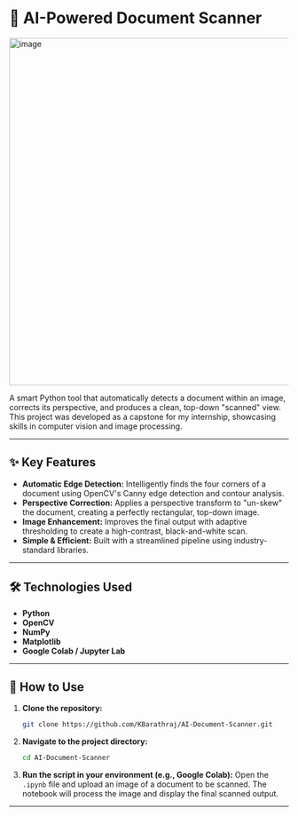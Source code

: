 # 📄 AI-Powered Document Scanner

<img width="1112" height="626" alt="image" src="https://github.com/user-attachments/assets/9fb86beb-48e4-4cd2-ab7d-abc907611f25" />


A smart Python tool that automatically detects a document within an image, corrects its perspective, and produces a clean, top-down "scanned" view. This project was developed as a capstone for my internship, showcasing skills in computer vision and image processing.

---
## ✨ Key Features

* **Automatic Edge Detection:** Intelligently finds the four corners of a document using OpenCV's Canny edge detection and contour analysis.
* **Perspective Correction:** Applies a perspective transform to "un-skew" the document, creating a perfectly rectangular, top-down image.
* **Image Enhancement:** Improves the final output with adaptive thresholding to create a high-contrast, black-and-white scan.
* **Simple & Efficient:** Built with a streamlined pipeline using industry-standard libraries.

---
## 🛠️ Technologies Used

* **Python**
* **OpenCV**
* **NumPy**
* **Matplotlib**
* **Google Colab / Jupyter Lab**

---
## 🚀 How to Use

1.  **Clone the repository:**
    ```bash
    git clone https://github.com/KBarathraj/AI-Document-Scanner.git
    ```

2.  **Navigate to the project directory:**
    ```bash
    cd AI-Document-Scanner
    ```

3.  **Run the script in your environment (e.g., Google Colab):**
    Open the `.ipynb` file and upload an image of a document to be scanned. The notebook will process the image and display the final scanned output.

---
